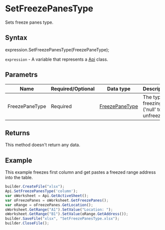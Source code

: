# SetFreezePanesType

Sets freeze panes type.

## Syntax

expression.SetFreezePanesType(FreezePaneType);

`expression` - A variable that represents a [Api](../Api.md) class.

## Parametrs

| **Name** | **Required/Optional** | **Data type** | **Description** |
| ------------- | ------------- | ------------- | ------------- |
| FreezePaneType | Required | [FreezePaneType](../../../Enumerations/FreezePaneType.md) | The type of freezing ('null' to unfreeze). |

## Returns

This method doesn't return any data.

## Example

This example freezes first column and get pastes a freezed range address into the table.

```javascript
builder.CreateFile("xlsx");
Api.SetFreezePanesType('column');
var oWorksheet = Api.GetActiveSheet();
var oFreezePanes = oWorksheet.GetFreezePanes();
var oRange = oFreezePanes.GetLocation();
oWorksheet.GetRange("A1").SetValue("Location: ");
oWorksheet.GetRange("B1").SetValue(oRange.GetAddress());
builder.SaveFile("xlsx", "SetFreezePanesType.xlsx");
builder.CloseFile();
```